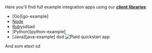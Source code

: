 Here you'll find full example integration apps using our [**client libraries**][libraries]:

- [Go][go-example]
- [Node][node-example]
- [Ruby][ruby-example]sdsad
- [Python][python-example]
- [Java][java-example]
dsd
![Plaid quickstart app](/assets/quickstart-screenshot.png)

[quickstart]: https://plaid.com/docs/quickstart
[libraries]: https://plaid.com/docs/libraries
[node-example]: /node
[ruby-example]: /ruby
And som etext
sd
